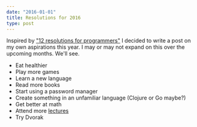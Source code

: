 ```yaml
---
date: "2016-01-01"
title: Resolutions for 2016
type: post
---
```


Inspired by ["12 resolutions for programmers"](http://matt.might.net/articles/programmers-resolutions/) I decided to write a post on my own aspirations this year. I may or may not expand on this over the upcoming months. We'll see.

 * Eat healthier
 * Play more games
 * Learn a new language
 * Read more books
 * Start using a password manager
 * Create something in an unfamiliar language (Clojure or Go maybe?)
 * Get better at math
 * Attend more [lectures](http://www.foocafe.org/)
 * Try Dvorak
